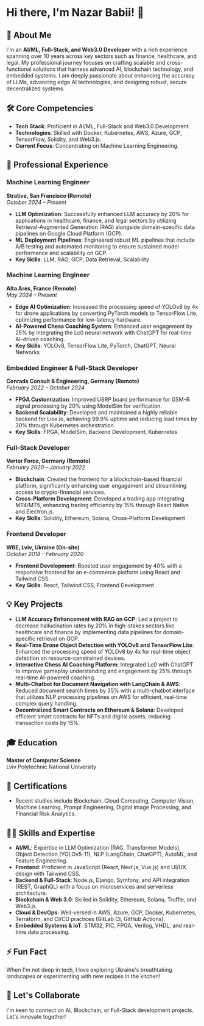 # Hi there, I'm Nazar Babii! 👋

## 👀 About Me
I'm an **AI/ML, Full-Stack, and Web3.0 Developer** with a rich experience spanning over 10 years across key sectors such as finance, healthcare, and legal. My professional journey focuses on crafting scalable and cross-functional solutions that harness advanced AI, blockchain technology, and embedded systems. I am deeply passionate about enhancing the accuracy of LLMs, advancing edge AI technologies, and designing robust, secure decentralized systems.

## 🛠️ Core Competencies
- **Tech Stack**: Proficient in AI/ML, Full-Stack and Web3.0 Development.
- **Technologies**: Skilled with Docker, Kubernetes, AWS, Azure, GCP, TensorFlow, Solidity, and Web3.js.
- **Current Focus**: Concentrating on Machine Learning Engineering.

## 💼 Professional Experience

### Machine Learning Engineer
**Strative, San Francisco (Remote)**  
*October 2024 – Present*
- **LLM Optimization**: Successfully enhanced LLM accuracy by 20% for applications in healthcare, finance, and legal sectors by utilizing Retrieval-Augmented Generation (RAG) alongside domain-specific data pipelines on Google Cloud Platform (GCP).
- **ML Deployment Pipelines**: Engineered robust ML pipelines that include A/B testing and automated monitoring to ensure sustained model performance and scalability on GCP.
- **Key Skills**: LLM, RAG, GCP, Data Retrieval, Scalability

### Machine Learning Engineer
**Alta Ares, France (Remote)**  
*May 2024 – Present*
- **Edge AI Optimization**: Increased the processing speed of YOLOv8 by 4x for drone applications by converting PyTorch models to TensorFlow Lite, optimizing performance for low-latency hardware.
- **AI-Powered Chess Coaching System**: Enhanced user engagement by 25% by integrating the Lc0 neural network with ChatGPT for real-time AI-driven coaching.
- **Key Skills**: YOLOv8, TensorFlow Lite, PyTorch, ChatGPT, Neural Networks

### Embedded Engineer & Full-Stack Developer
**Conrads Consult & Engineering, Germany (Remote)**  
*February 2022 – October 2024*
- **FPGA Customization**: Improved USRP board performance for GSM-R signal processing by 20% using ModelSim for verification.
- **Backend Scalability**: Developed and maintained a highly reliable backend for Liox.io, achieving 99.9% uptime and reducing load times by 30% through Kubernetes orchestration.
- **Key Skills**: FPGA, ModelSim, Backend Development, Kubernetes

### Full-Stack Developer
**Vertor Force, Germany (Remote)**  
*February 2020 – January 2022*
- **Blockchain**: Created the frontend for a blockchain-based financial platform, significantly enhancing user engagement and streamlining access to crypto-financial services.
- **Cross-Platform Development**: Developed a trading app integrating MT4/MT5, enhancing trading efficiency by 15% through React Native and Electron.js.
- **Key Skills**: Solidity, Ethereum, Solana, Cross-Platform Development

### Frontend Developer
**WBE, Lviv, Ukraine (On-site)**  
*October 2018 – February 2020*
- **Frontend Development**: Boosted user engagement by 40% with a responsive frontend for an e-commerce platform using React and Tailwind CSS.
- **Key Skills**: React, Tailwind CSS, Frontend Development

## 💡 Key Projects
- **LLM Accuracy Enhancement with RAG on GCP**: Led a project to decrease hallucination rates by 20% in high-stakes sectors like healthcare and finance by implementing data pipelines for domain-specific retrieval on GCP.
- **Real-Time Drone Object Detection with YOLOv8 and TensorFlow Lite**: Enhanced the processing speed of YOLOv8 by 4x for real-time object detection on resource-constrained devices.
- **Interactive Chess AI Coaching Platform**: Integrated Lc0 with ChatGPT to improve gameplay understanding and engagement by 25% through real-time AI-powered coaching.
- **Multi-Chatbot for Document Navigation with LangChain & AWS**: Reduced document search times by 35% with a multi-chatbot interface that utilizes NLP processing pipelines on AWS for efficient, real-time complex query handling.
- **Decentralized Smart Contracts on Ethereum & Solana**: Developed efficient smart contracts for NFTs and digital assets, reducing transaction costs by 15%.

## 🎓 Education
**Master of Computer Science**  
Lviv Polytechnic National University

## 📜 Certifications
- Recent studies include Blockchain, Cloud Computing, Computer Vision, Machine Learning, Prompt Engineering, Digital Image Processing, and Financial Risk Analytics.

## 🧑‍🔬 Skills and Expertise
- **AI/ML**: Expertise in LLM Optimization (RAG, Transformer Models), Object Detection (YOLOv5-11), NLP (LangChain, ChatGPT), AutoML, and Feature Engineering.
- **Frontend**: Proficient in JavaScript (React, Next.js, Vue.js) and UI/UX design with Tailwind CSS.
- **Backend & Full-Stack**: Node.js, Django, Symfony, and API integration (REST, GraphQL) with a focus on microservices and serverless architecture.
- **Blockchain & Web 3.0**: Skilled in Solidity, Ethereum, Solana, Truffle, and Web3.js.
- **Cloud & DevOps**: Well-versed in AWS, Azure, GCP, Docker, Kubernetes, Terraform, and CI/CD practices (GitLab CI, GitHub Actions).
- **Embedded Systems & IoT**: STM32, PIC, FPGA, Verilog, VHDL, and real-time data processing.

## ⚡ Fun Fact
When I'm not deep in tech, I love exploring Ukraine's breathtaking landscapes or experimenting with new recipes in the kitchen!

## 💬 Let's Collaborate
I'm keen to connect on AI, Blockchain, or Full-Stack development projects. Let's innovate together!
